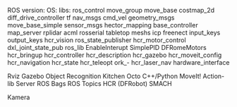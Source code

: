 ROS
  version:
  OS:
  libs: 
    ros_control
    move_group
    move_base
    costmap_2d
    diff_drive_controller
    tf
    nav_msgs
    cmd_vel
    geometry_msgs
    move_base_simple
    sensor_msgs
    hector_mapping
    base_controller
    map_server
    rplidar
    acml
    rosserial
    tabletop
    meshs
    icp
    freenect
    input_keys
    output_keys
    hcr_vision
    ros_state_publisher
    hcr_motor_control
    dxl_joint_state_pub
    ros_lib
    EnableInterupt
    SimplePID
    DFRomeMotors
    hcr_bringup
    hcr_controller
    hcr_description
    hcr_gazebo
    hcr_moveit_config
    hcr_navigation
    hcr_state
    hcr_teleopt
    ork_-
    hcr_laser_nav
    hardware_interface
  
Rviz
Gazebo
Object Recognition Kitchen
Octo 
C++/Python
MoveIt!
Action-lib Server
ROS Bags
ROS Topics
HCR (DFRobot)
SMACH

Kamera
